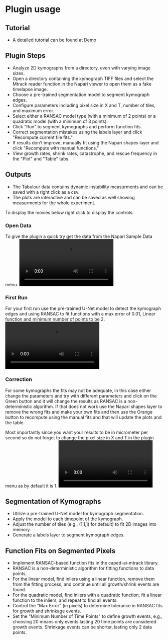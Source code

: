 # Plugin usage

## Tutorial
- A detailed tutorial can be found at [Demo](https://www.youtube.com/watch?v=MLLkC4Ls220&t=316s)


## Plugin Steps

- Analyze 2D kymographs from a directory, even with varying image sizes.
- Open a directory containing the kymograph TIFF files and select the Mtrack reader function in the Napari viewer to open them as a fake timelapse image.
- Choose a pre-trained segmentation model to segment kymograph edges.
- Configure parameters including pixel size in X and T, number of tiles, and maximum error.
- Select either a RANSAC model type (with a minimum of 2 points) or a quadratic model (with a minimum of 3 points).
- Click "Run" to segment kymographs and perform function fits.
- Correct segmentation mistakes using the labels layer and click "Recompute current file fits."
- If results don't improve, manually fit using the Napari shapes layer and click "Recompute with manual functions."
- View growth rates, shrink rates, catastrophe, and rescue frequency in the "Plot" and "Table" tabs.

## Outputs

- The Tabulour data contains dynamic instability measurments and can be saved with a right click as a csv.
- The plots are interactive and can be saved as well showing measurments for the whole experiment.


To display the movies below right click to display the controls.
### Open Data
To give the plugin a quick try get the data from the Napari Sample Data menu.
![Open Data](images/open_data_mod.mp4)

### First Run
For your first run use the pre-trained U-Net model to detect the kymograph edges and using RANSAC to fit functions with a max error of 0.01, Linear function and minimum number of points to be 2. 
![First Run](images/first_run_mod.mp4)

### Correction
For some kymographs the fits may not be adequate, in this case either change the parameters and try with different parameters and click on the Green button and it will change the results as RANSAC is a non-deterministic algorithm. If that does not work use the Napari shapes layer to remove the wrong fits and make your own fits and then use the Orange button to recompute using the manual fits and that will update the plots and the table.

Most importantly since you want your results to be in micrometer per second so do not forget to change the pixel size in X and T in the plugin menu as by default it is 1.
![Corrections](images/correction_mod.mp4)



## Segmentation of Kymographs

- Utilize a pre-trained U-Net model for kymograph segmentation.
- Apply the model to each timepoint of the kymograph.
- Adjust the number of tiles (e.g., (1,1,1) for default) to fit 2D images into memory.
- Generate a labels layer to segment kymograph edges.

## Function Fits on Segmented Pixels

- Implement RANSAC-based function fits in the caped-ai-mtrack library.
- RANSAC is a non-deterministic algorithm for fitting functions to data points.
- For the linear model, find inliers using a linear function, remove them from the fitting process, and continue until all growth/shrink events are found.
- For the quadratic model, find inliers with a quadratic function, fit a linear function to the inliers, and repeat to find all events.
- Control the "Max Error" (in pixels) to determine tolerance in RANSAC fits for growth and shrinkage events.
- Set the "Minimum Number of Time Points" to define growth events, e.g., choosing 20 means only events lasting 20 time points are considered growth events. Shrinkage events can be shorter, lasting only 2 data points.
